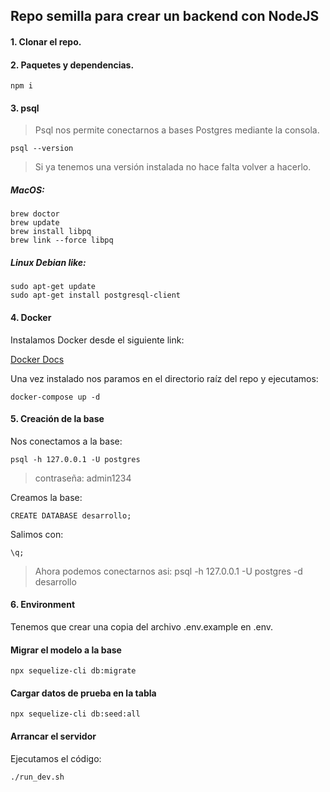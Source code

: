 ## Repo semilla para crear un backend con NodeJS

#### 1. Clonar el repo.

#### 2. Paquetes y dependencias.

```
npm i
```

#### 3. psql

> Psql nos permite conectarnos a bases Postgres mediante la consola.

```
psql --version
```

> Si ya tenemos una versión instalada no hace falta volver a hacerlo.

##### MacOS:

```
brew doctor
brew update
brew install libpq
brew link --force libpq
```

##### Linux Debian like:

```
sudo apt-get update
sudo apt-get install postgresql-client
```

#### 4. Docker

Instalamos Docker desde el siguiente link:

[Docker Docs](https://docs.docker.com/engine/install/)

Una vez instalado nos paramos en el directorio raíz del repo y ejecutamos:

```
docker-compose up -d
```

#### 5. Creación de la base

Nos conectamos a la base:

```
psql -h 127.0.0.1 -U postgres
```

> contraseña: admin1234

Creamos la base:

```
CREATE DATABASE desarrollo;
```

Salimos con:

```
\q;
```

> Ahora podemos conectarnos asi: psql -h 127.0.0.1 -U postgres -d desarrollo

#### 6. Environment

Tenemos que crear una copia del archivo .env.example en .env.

#### Migrar el modelo a la base

```
npx sequelize-cli db:migrate
```
#### Cargar datos de prueba en la tabla

```
npx sequelize-cli db:seed:all
```

#### Arrancar el servidor

Ejecutamos el código:

```
./run_dev.sh
```